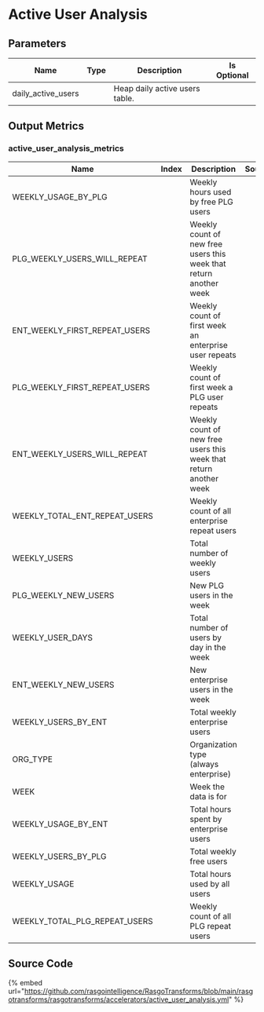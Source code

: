# Active User Analysis

## Parameters

|        Name        | Type |          Description           | Is Optional |
| ------------------ | ---- | ------------------------------ | ----------- |
| daily_active_users |      | Heap daily active users table. |             |


## Output Metrics

### active_user_analysis_metrics

|             Name              | Index |                            Description                            | Source |
| ----------------------------- | ----- | ----------------------------------------------------------------- | ------ |
| WEEKLY_USAGE_BY_PLG           |       | Weekly hours used by free PLG users                               |        |
| PLG_WEEKLY_USERS_WILL_REPEAT  |       | Weekly count of new free users this week that return another week |        |
| ENT_WEEKLY_FIRST_REPEAT_USERS |       | Weekly count of first week an enterprise user repeats             |        |
| PLG_WEEKLY_FIRST_REPEAT_USERS |       | Weekly count of first week a PLG user repeats                     |        |
| ENT_WEEKLY_USERS_WILL_REPEAT  |       | Weekly count of new free users this week that return another week |        |
| WEEKLY_TOTAL_ENT_REPEAT_USERS |       | Weekly count of all enterprise repeat users                       |        |
| WEEKLY_USERS                  |       | Total number of weekly users                                      |        |
| PLG_WEEKLY_NEW_USERS          |       | New PLG users in the week                                         |        |
| WEEKLY_USER_DAYS              |       | Total number of users by day in the week                          |        |
| ENT_WEEKLY_NEW_USERS          |       | New enterprise users in the week                                  |        |
| WEEKLY_USERS_BY_ENT           |       | Total weekly enterprise users                                     |        |
| ORG_TYPE                      |       | Organization type (always enterprise)                             |        |
| WEEK                          |       | Week the data is for                                              |        |
| WEEKLY_USAGE_BY_ENT           |       | Total hours spent by enterprise users                             |        |
| WEEKLY_USERS_BY_PLG           |       | Total weekly free users                                           |        |
| WEEKLY_USAGE                  |       | Total hours used by all users                                     |        |
| WEEKLY_TOTAL_PLG_REPEAT_USERS |       | Weekly count of all PLG repeat users                              |        |


## Source Code

{% embed url="https://github.com/rasgointelligence/RasgoTransforms/blob/main/rasgotransforms/rasgotransforms/accelerators/active_user_analysis.yml" %}